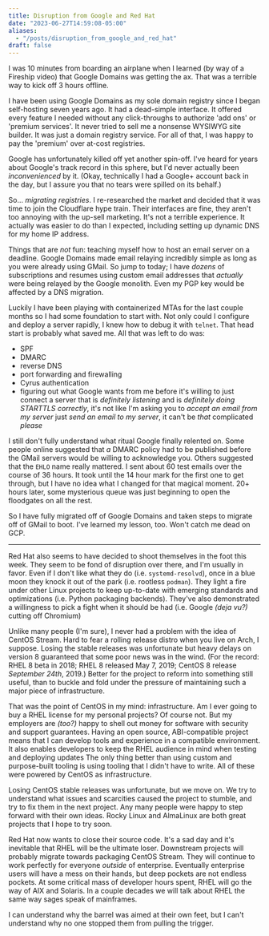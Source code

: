 ```yaml
---
title: Disruption from Google and Red Hat
date: "2023-06-27T14:59:08-05:00"
aliases:
  - "/posts/disruption_from_google_and_red_hat"
draft: false
---
```


I was 10 minutes from boarding an airplane when I learned
(by way of a Fireship video)
that Google Domains was getting the ax.
That was a terrible way to kick off 3 hours offline.

I have been using Google Domains as my sole domain registry since I began
self-hosting seven years ago.
It had a dead-simple interface.
It offered every feature I needed without any click-throughs to authorize
'add ons' or 'premium services'.
It never tried to sell me a nonsense WYSIWYG site builder.
It was just a domain registry service.
For all of that, I was happy to pay the 'premium' over at-cost registries.

Google has unfortunately killed off yet another spin-off.
I've heard for years about Google's track record in this sphere, but I'd never
actually been *inconvenienced* by it.
(Okay, technically I had a Google+ account back in the day, but I assure you
that no tears were spilled on its behalf.)

So... *migrating registries*.
I re-researched the market and decided that it was time to join the Cloudflare
hype train.
Their interfaces are fine, they aren't too annoying with the up-sell marketing.
It's not a terrible experience.
It actually was easier to do than I expected, including setting up dynamic DNS
for my home IP address.

Things that are *not* fun:
teaching myself how to host an email server on a deadline.
Google Domains made email relaying incredibly simple as long as you were
already using GMail.
So jump to today;
I have *dozens* of subscriptions and resumes using custom email addresses
that *actually* were being relayed by the Google monolith.
Even my PGP key would be affected by a DNS migration.

Luckily I have been playing with containerized MTAs for the last couple months
so I had some foundation to start with.
Not only could I configure and deploy a server rapidly, I knew how to debug it
with `telnet`.
That head start is probably what saved me.
All that was left to do was:
 * SPF
 * DMARC
 * reverse DNS
 * port forwarding and firewalling
 * Cyrus authentication
 * figuring out what Google wants from me before it's willing to just connect
   a server that is *definitely listening* and is *definitely doing STARTTLS
   correctly*, it's not like I'm asking you to *accept an email from my server*
   just *send an email to my server*, it can't be *that* complicated *please*

I still don't fully understand what ritual Google finally relented on.
Some people online suggested that *a* DMARC policy had to be published before
the GMail servers would be willing to acknowledge you.
Others suggested that the `EHLO` name really mattered.
I sent about 60 test emails over the course of 36 hours.
It took until the 14 hour mark for the first one to get through,
but I have no idea what I changed for that magical moment.
20+ hours later, some mysterious queue was just beginning to open the
floodgates on all the rest.

So I have fully migrated off of Google Domains and taken steps to migrate off
of GMail to boot.
I've learned my lesson, too.
Won't catch me dead on GCP.

----

Red Hat also seems to have decided to shoot themselves in the foot this week.
They seem to be fond of disruption over there, and I'm usually in favor.
Even if I don't like what they do (i.e. `systemd-resolvd`),
once in a blue moon they knock it out of the park (i.e. rootless `podman`).
They light a fire under other Linux projects to keep up-to-date with
emerging standards and optimizations (i.e. Python packaging backends).
They've also demonstrated a willingness to pick a fight when it should be
had (i.e. Google *(deja vu?)* cutting off Chromium)

Unlike many people (I'm sure),
I never had a problem with the idea of CentOS Stream.
Hard to fear a rolling release distro when you live on Arch, I suppose.
Losing the stable releases was unfortunate but heavy delays on version 8
guaranteed that some poor news was in the wind.
(For the record: RHEL 8 beta in 2018; RHEL 8 released May 7, 2019; CentOS 8
release *September 24th*, 2019.)
Better for the project to reform into something still useful,
than to buckle and fold under the pressure of maintaining such a major
piece of infrastructure.

That was the point of CentOS in my mind: infrastructure.
Am I ever going to buy a RHEL license for my personal projects?
Of course not.
But my employers are *(too?)* happy to shell out money for software with
security and support guarantees.
Having an open source, ABI-compatible project means that I can develop
tools and experience in a compatible environment.
It also enables developers to keep the RHEL audience in mind when testing
and deploying updates
The only thing better than using custom and purpose-built tooling
is using tooling that I didn't have to write.
All of these were powered by CentOS as infrastructure.

Losing CentOS stable releases was unfortunate, but we move on.
We try to understand what issues and scarcities caused the project to stumble,
and try to fix them in the next project.
Any many people were happy to step forward with their own ideas.
Rocky Linux and AlmaLinux are both great projects that I hope to try soon.

Red Hat now wants to close their source code.
It's a sad day and it's inevitable that RHEL will be the ultimate loser.
Downstream projects will probably migrate towards packaging CentOS Stream.
They will continue to work perfectly for everyone *outside* of enterprise.
Eventually enterprise users will have a mess on their hands,
but deep pockets are not endless pockets.
At some critical mass of developer hours spent,
RHEL will go the way of AIX and Solaris.
In a couple decades we will talk about RHEL the same way sages speak of
mainframes.

I can understand why the barrel was aimed at their own feet,
but I can't understand why no one stopped them from pulling the trigger.

